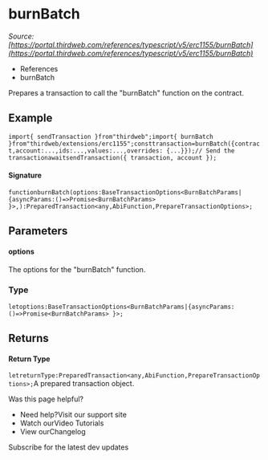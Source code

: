 # burnBatch

*Source: [https://portal.thirdweb.com/references/typescript/v5/erc1155/burnBatch](https://portal.thirdweb.com/references/typescript/v5/erc1155/burnBatch)*

* References
* burnBatch

Prepares a transaction to call the "burnBatch" function on the contract.

## Example

`import{ sendTransaction }from"thirdweb";import{ burnBatch }from"thirdweb/extensions/erc1155";consttransaction=burnBatch({contract,account:...,ids:...,values:...,overrides: {...}});// Send the transactionawaitsendTransaction({ transaction, account });`
#### Signature

`functionburnBatch(options:BaseTransactionOptions<BurnBatchParams|{asyncParams:()=>Promise<BurnBatchParams> }>,):PreparedTransaction<any,AbiFunction,PrepareTransactionOptions>;`
## Parameters

#### options

The options for the "burnBatch" function.

### Type

`letoptions:BaseTransactionOptions<BurnBatchParams|{asyncParams:()=>Promise<BurnBatchParams> }>;`
## Returns

#### Return Type

`letreturnType:PreparedTransaction<any,AbiFunction,PrepareTransactionOptions>;`A prepared transaction object.

Was this page helpful?

* Need help?Visit our support site
* Watch ourVideo Tutorials
* View ourChangelog

Subscribe for the latest dev updates

